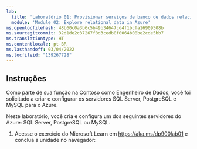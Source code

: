 ```yaml
---
lab:
  title: 'Laboratório 01: Provisionar serviços de banco de dados relacional do Azure'
  module: 'Module 02: Explore relational data in Azure'
ms.openlocfilehash: 48b60c0a3b6c5b49b34647cd4f1bcfa16909508b
ms.sourcegitcommit: 32d1de2c37267f8d3cedb0f0064b08be2cde5bb7
ms.translationtype: HT
ms.contentlocale: pt-BR
ms.lasthandoff: 03/04/2022
ms.locfileid: "139267728"
---
```

## <a name="instructions"></a>Instruções

Como parte de sua função na Contoso como Engenheiro de Dados, você foi solicitado a criar e configurar os servidores SQL Server, PostgreSQL e MySQL para o Azure.

Neste laboratório, você cria e configura um dos seguintes servidores do Azure: SQL Server, PostgreSQL ou MySQL.

1.  Acesse o exercício do Microsoft Learn em https://aka.ms/dp900lab01 e conclua a unidade no navegador: 
